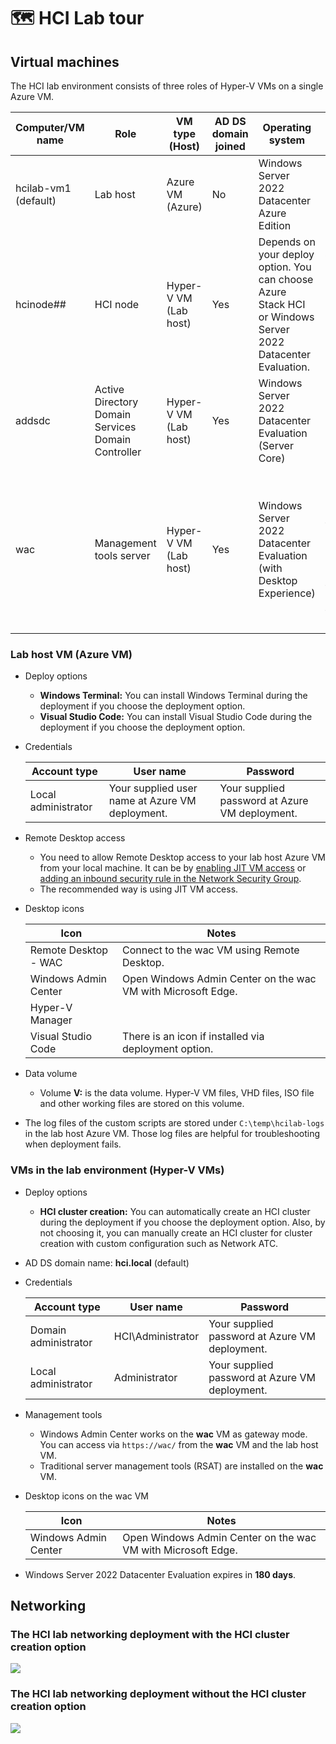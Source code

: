# 🗺️ HCI Lab tour

## Virtual machines

The HCI lab environment consists of three roles of Hyper-V VMs on a single Azure VM.

| Computer/VM name | Role | VM type (Host) | AD DS domain joined | Operating system | Notes |
| ---- | ---- | ---- | ---- | ---- | --- |
| hcilab-vm1 (default) | Lab host | Azure VM (Azure) | No | Windows Server 2022 Datacenter Azure Edition | |
| hcinode## | HCI node | Hyper-V VM (Lab host) | Yes | Depends on your deploy option. You can choose Azure Stack HCI or Windows Server 2022 Datacenter Evaluation. | **##** in the name is changed depending on the number of HCI nodes such as 01, 02, 03, ... |
| addsdc | Active Directory Domain Services Domain Controller | Hyper-V VM (Lab host) | Yes | Windows Server 2022 Datacenter Evaluation (Server Core) | |
| wac | Management tools server | Hyper-V VM (Lab host) | Yes | Windows Server 2022 Datacenter Evaluation (with Desktop Experience) | Windows Admin Center works on this machine as gateway mode, and many server management tools are installed on this machine. |

### Lab host VM (Azure VM)

- Deploy options
    - **Windows Terminal:** You can install Windows Terminal during the deployment if you choose the deployment option.
    - **Visual Studio Code:** You can install Visual Studio Code during the deployment if you choose the deployment option.

- Credentials

    | Account type | User name | Password |
    | ---- | ---- | ---- |
    | Local administrator | Your supplied user name at Azure VM deployment. | Your supplied password at Azure VM deployment. |

- Remote Desktop access
    - You need to allow Remote Desktop access to your lab host Azure VM from your local machine. It can be by [enabling JIT VM access](https://learn.microsoft.com/en-us/azure/defender-for-cloud/just-in-time-access-usage) or [adding an inbound security rule in the Network Security Group](https://learn.microsoft.com/en-us/azure/virtual-network/tutorial-filter-network-traffic#create-security-rules).
    - The recommended way is using JIT VM access.

- Desktop icons

    | Icon | Notes |
    | ---- | ---- |
    | Remote Desktop - WAC | Connect to the wac VM using Remote Desktop. |
    | Windows Admin Center | Open Windows Admin Center on the wac VM with Microsoft Edge.  |
    | Hyper-V Manager |  |
    | Visual Studio Code | There is an icon if installed via deployment option. |

- Data volume
    - Volume **V:** is the data volume. Hyper-V VM files, VHD files, ISO file and other working files are stored on this volume.

- The log files of the custom scripts are stored under `C:\temp\hcilab-logs` in the lab host Azure VM. Those log files are helpful for troubleshooting when deployment fails.

### VMs in the lab environment (Hyper-V VMs)

- Deploy options
    - **HCI cluster creation:** You can automatically create an HCI cluster during the deployment if you choose the deployment option. Also, by not choosing it, you can manually create an HCI cluster for cluster creation with custom configuration such as Network ATC.

- AD DS domain name: **hci.local** (default)

- Credentials

    | Account type | User name | Password |
    | ---- | ---- | ---- |
    | Domain administrator | HCI\\Administrator | Your supplied password at Azure VM deployment. |
    | Local administrator | Administrator | Your supplied password at Azure VM deployment. |

- Management tools
    - Windows Admin Center works on the **wac** VM as gateway mode. You can access via `https://wac/` from the **wac** VM and the lab host VM.
    - Traditional server management tools (RSAT) are installed on the **wac** VM.

- Desktop icons on the wac VM

    | Icon | Notes |
    | ---- | ---- |
    | Windows Admin Center | Open Windows Admin Center on the wac VM with Microsoft Edge.  |

- Windows Server 2022 Datacenter Evaluation expires in **180 days**.

## Networking

### The HCI lab networking deployment with the HCI cluster creation option

![](./media/hci-lab-networking-with-hci-cluster.svg)

### The HCI lab networking deployment without the HCI cluster creation option

![](./media/hci-lab-networking-without-hci-cluster.svg)

